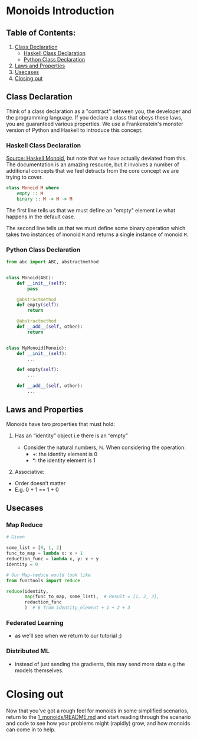 # Monoids Introduction

## Table of Contents:

1) [Class Declaration](#class-declaration)
    - [Haskell Class Declaration](#haskell-class-declaration)
    - [Python Class Declaration](#python-class-declaration)
2) [Laws and Properties](#laws-and-properties)
3) [Usecases](#usecases)
4) [Closing out](#closing-out)

## Class Declaration

Think of a class declaration as a "contract" between you, the developer and the programming language. If you declare a
class that
obeys these laws, you are guaranteed various properties. We use a Frankenstein's monster version of Python and Haskell
to introduce
this concept.

### Haskell Class Declaration

[Source: Haskell Monoid](https://wiki.haskell.org/Monoid), but note that we have actually deviated from this. The
documentation is an amazing resource,
but it involves a number of additional concepts that we feel detracts from the core concept we are trying to cover.

```haskell
class Monoid M where
    empty :: M
    binary :: M -> M -> M
```

The first line tells us that we must define an "empty" element i.e what happens in the default case.

The second line tells us that we must define some binary operation which takes two instances of monoid `M` and returns a
single instance
of monoid `M`.

### Python Class Declaration

```python
from abc import ABC, abstractmethod


class Monoid(ABC):
    def __init__(self):
        pass

    @abstractmethod
    def empty(self):
        return

    @abstractmethod
    def __add__(self, other):
        return


class MyMonoid(Monoid):
    def __init__(self):
        ...

    def empty(self):
        ...

    def __add__(self, other):
        ...
```

## Laws and Properties

Monoids have two properties that must hold:

1) Has an “identity” object i.e there is an “empty”

    - Consider the natural numbers, $\mathbb{N}$. When considering the operation:
        - +: the identity element is 0
        - *: the identity element is 1

2) Associative:

- Order doesn’t matter
- E.g. 0 + 1 == 1 + 0

## Usecases

### Map Reduce

```python
# Given

some_list = [0, 1, 2]
func_to_map = lambda x: x + 1
reduction_func = lambda x, y: x + y
identity = 0

# Our Map-reduce would look like
from functools import reduce

reduce(identity,
       map(func_to_map, some_list),  # Result = [1, 2, 3],
       reduction_func
       )  # 6 from identity_element + 1 + 2 + 3
```

### Federated Learning

- as we'll see when we return to our tutorial ;) 

### Distributed ML

- instead of just sending the gradients, this may send more data e.g the models themselves.

# Closing out

Now that you've got a rough feel for monoids in some simplified scenarios, return to
the [1_monoids/README.md](../README.md) and start reading through
the scenario and code to see how your problems might (rapidly) grow, and how monoids can come in to help.
